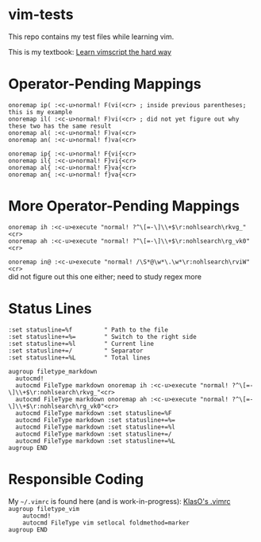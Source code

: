 # vim-tests  
This repo contains my test files while learning vim.

This is my textbook: [Learn vimscript the hard way](https://learnvimscriptthehardway.stevelosh.com)  

Operator-Pending Mappings
=========================
`onoremap ip( :<c-u>normal! F(vi(<cr> ; inside previous parentheses; this is my example`  
`onoremap il( :<c-u>normal! F)vi(<cr> ; did not yet figure out why these two has the same result`  
`onoremap al( :<c-u>normal! F)va(<cr>`  
`onoremap an( :<c-u>normal! f)va(<cr>`  

`onoremap ip{ :<c-u>normal! F{vi{<cr>`  
`onoremap il{ :<c-u>normal! F}vi{<cr>`  
`onoremap al{ :<c-u>normal! F}va{<cr>`  
`onoremap an{ :<c-u>normal! f}va{<cr>`  

More Operator-Pending Mappings
==============================
`onoremap ih :<c-u>execute "normal! ?^\[=-\]\\+$\r:nohlsearch\rkvg_"<cr>`  
`onoremap ah :<c-u>execute "normal! ?^\[=-\]\\+$\r:nohlsearch\rg_vk0"<cr>`  

`onoremap in@ :<c-u>execute "normal! /\S*@\w*\.\w*\r:nohlsearch\rviW"<cr>`   
did not figure out this one either; need to study regex more  

Status Lines
============
`:set statusline=%f         " Path to the file`   
`:set statusline+=%=        " Switch to the right side`   
`:set statusline+=%l        " Current line`    
`:set statusline+=/         " Separator`   
`:set statusline+=%L        " Total lines`   
   
`augroup filetype_markdown`   
`  autocmd!`   
`  autocmd FileType markdown onoremap ih :<c-u>execute "normal! ?^\[=-\]\\+$\r:nohlsearch\rkvg_"<cr>`   
`  autocmd FileType markdown onoremap ah :<c-u>execute "normal! ?^\[=-\]\\+$\r:nohlsearch\rg_vk0"<cr>`   
`  autocmd FileType markdown :set statusline=%F`   
`  autocmd FileType markdown :set statusline+=%=`           
`  autocmd FileType markdown :set statusline+=%l`   
`  autocmd FileType markdown :set statusline+=/`   
`  autocmd FileType markdown :set statusline+=%L`   
`augroup END`   

Responsible Coding
==================
My `~/.vimrc` is found here (and is work-in-progress): 
[KlasO's .vimrc](https://github.com/KlasO/vimrc/blob/main/.vimrc)  
`augroup filetype_vim`   
`    autocmd!`   
`    autocmd FileType vim setlocal foldmethod=marker`   
`augroup END`   
